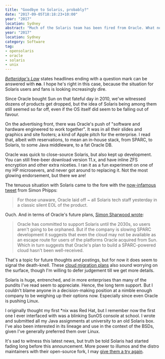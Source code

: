 ```yaml
---
title: "Goodbye to Solaris, probably?"
date: "2017-09-05T18:18:23+10:00"
year: "2017"
location: Sydney
abstract: "Much of the Solaris team has been fired from Oracle. What now?"
year: "2017"
location: Sydney
category: Software
tag:
- opensolaris
- oracle
- solaris
- unix
---
```

*[Betteridge's Law]* states headlines ending with a question mark can be answered with **no**. I hope he's right in this case, because the situation for Solaris users and fans is looking increasingly dire. 

Since Oracle bought Sun on that fateful day in 2010, we've witnessed dozens of products get dropped, but the idea of Solaris being among them still seemed so far off, even if the OS itself did seem to be falling out of favour.

On the advertising front, there was Oracle's push of "software and hardware engineered to work together". It was in all their slides and graphics and site footers; a kind of Apple pitch for the enterprise. I read that, albeit with reservations, to mean an in-house stack, from SPARC, to Solaris, to some Java middleware, to a fat Oracle DB.

Oracle was quick to close-source Solaris, but also kept up development. You can still free-beer download version 11.x, and have inline ZFS encryption and other extra niceties. I ran it as a fun experiment on one of my HP microsevers, and never got around to replacing it. Not the most glowing endorsement, but there we are!

The tenuous situation with Solaris came to the fore with the [now-infamous tweet] from Simon Phipps:

> For those unaware, Oracle laid off ~ all Solaris tech staff yesterday in a classic silent EOL of the product.

Ouch. And in terms of Oracle's future plans, [Simon Sharwood wrote]:

> Oracle has committed to support Solaris until the 2030s, so users aren't going to be orphaned. But if the company is slowing SPARC development it suggests that even the cloud may not be available as an escape route for users of the platforms Oracle acquired from Sun. Which in turn suggests that Oracle's plan to build a SPARC-powered cloud hasn't been well-received.

That's a topic for future thoughts and postings, but for now it does seem to signal the death-knell. These [cloud migration plans] also sound worrying on the surface, though I'm willing to defer judgement till we get more details.

Solaris is huge, entrenched, and in more enterprises than many of the pundits I've read seem to appreciate. Hence, the long term support. But I couldn't blame anyone in a decision-making position at a nimble enough company to be weighing up their options now. Especially since even Oracle is pushing Linux.

I originally thought my first \*nix was Red Hat, but I remember now the first one I ever interfaced with was a blinking SunOS console at school. I wrote and submitted all my Java assignments at university to an old Solaris box. I've also been interested in its lineage and use in the context of the BSDs, given I've generally preferred them over Linux.

It's sad to witness this latest news, but truth be told Solaris had started fading long before this announcement. More power to illumos and the distro maintainers with their open-source fork, I may [give them a try again].

[Betteridge's Law]: https://en.wikipedia.org/wiki/Betteridge%27s_Law_of_Headlines
[now-infamous tweet]: https://twitter.com/drewfisher314/status/903804762373537793
[Simon Sharwood wrote]: https://www.theregister.co.uk/2017/09/04/oracle_layoffs_solaris_sparc_teams/
[cloud migration plans]: https://www.theregister.co.uk/2017/09/05/solaris_update_plan_is_real_but_its_future_looks_cloudy_by_design/
[give them a try again]: https://rubenerd.com/opensolaris-macbook-pro/

